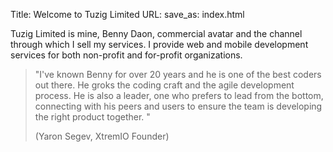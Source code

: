 Title: Welcome to Tuzig Limited
URL:
save_as: index.html

Tuzig Limited is mine, Benny Daon, commercial avatar and the
channel through which I sell my services. I provide web and mobile development
services for both non-profit and for-profit organizations.

> "I've known Benny for over 20 years and he is one of the best coders
> out there. He groks the coding craft and the agile development process.
> He is also a leader, one who prefers to lead from the bottom, connecting
> with his peers and users to ensure the team is developing the right
> product together. "
>
> (Yaron Segev, XtremIO Founder)

